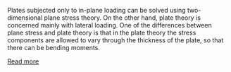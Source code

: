 Plates subjected only to in-plane loading can be solved using two-dimensional plane stress theory. On the other hand, plate theory is concerned mainly with lateral loading. One of the differences between plane stress and plate theory is that in the plate theory the stress components are allowed to vary through the thickness of the plate, so that there can be bending moments.

[Read more](http://bsa-iiith.vlabs.ac.in/exp6/Exp-6%20Plates.pdf)